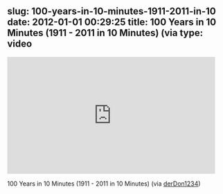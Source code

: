 slug: 100-years-in-10-minutes-1911-2011-in-10
date: 2012-01-01 00:29:25
title: 100 Years in 10 Minutes (1911 - 2011 in 10 Minutes) (via 
type: video
---

<iframe width="480" height="270" src="http://www.youtube.com/embed/Xxh-sS8Qoco?fs=1&feature=oembed" frameborder="0" allowfullscreen></iframe>

100 Years in 10 Minutes (1911 - 2011 in 10 Minutes) (via [derDon1234](http://www.youtube.com/watch?feature=player_embedded&v=Xxh-sS8Qoco))
